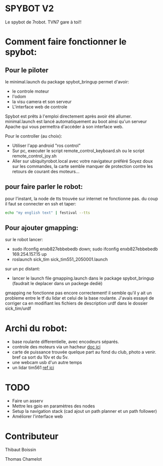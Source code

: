 SPYBOT V2
===========

Le spybot de 7robot. TVN7 gare à toi!!

Comment faire fonctionner le spybot:
====================================

Pour le piloter
---------------

le minimal.launch du package spybot\_bringup permet d'avoir:
- le controle moteur
- l'odom
- la visu camera et son serveur
- L'interface web de controle

Spybot est prêts à l'emploi directement après avoir été allumer. minimal.launch est lancé automatiquement au boot ainsi qu'un serveur Apache qui vous permettra d'accéder à son interface web.

Pour le controller (au choix):
- Utiliser l'app android "ros control"
- Sur pc, executer le script remote\_control\_keyboard.sh ou le script remote\_control\_joy.sh
- Aller sur ubiquityrobot.local avec votre navigateur préféré
Soyez doux sur les commandes, la carte semble manquer de protection contre les retours de courant des moteurs...

pour faire parler le robot:
---------------------------

pour l'instant, la node de tts trouvée sur internet ne fonctionne pas. du coup il faut se connecter en ssh et taper:


```bash
echo "my english text" | festival --tts
```

Pour ajouter gmapping:
----------------------

sur le robot lancer:
- sudo ifconfig enxb827ebbebedb down; sudo ifconfig enxb827ebbebedb 169.254.157.15 up
- roslaunch sick\_tim sick\_tim551\_2050001.launch

sur un pc distant:
- lancer le launch file gmapping.launch dans le package spybot\_bringup (faudrait le deplacer dans un packege dedié)

gmapping ne fonctionne pas encore correctement! il semble qu'il y ait un probleme entre le tf du lidar et celui de la base roulante. J'avais essayé de corriger ca en modifiant les fichiers de description urdf dans le dossier sick\_tim/urdf

Archi du robot:
===============

- base roulante differentielle, avec encodeurs séparés.
- controle des moteurs via un hacheur [doc ici](http://www.bde.enseeiht.fr/clubs/robot/node/26)
- carte de puissance trouvée quelque part au fond du club, photo a venir. bref ca sort du 10v et du 5v.
- une webcam usb d'un autre temps
- un lidar tim561 [ref ici](https://www.sick.com/ag/en/detection-and-ranging-solutions/2d-lidar-sensors/tim5xx/tim561-2050101/p/p369446)

TODO
====

- Faire un asserv
- Mettre les gpio en paramètres des nodes
- Setup la navigation stack (cad ajout un path planner et un path follower)
- Améliorer l'interface web

# Contributeur
Thibaut Boissin

Thomas Chamelot
